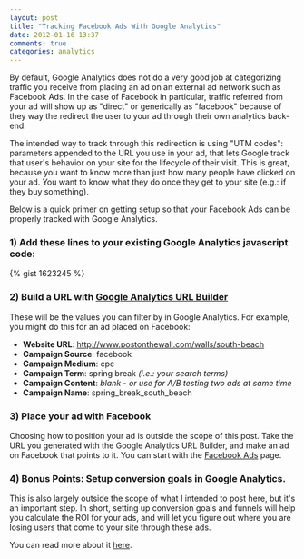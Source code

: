 ```yaml
---
layout: post
title: "Tracking Facebook Ads With Google Analytics"
date: 2012-01-16 13:37
comments: true
categories: analytics
---
```

By default, Google Analytics does not do a very good job at categorizing traffic you receive from placing an ad on an external ad network such as Facebook Ads. In the case of Facebook in particular, traffic referred from your ad will show up as "direct" or generically as "facebook" because of they way the redirect the user to your ad through their own analytics back-end.

The intended way to track through this redirection is using "UTM codes": parameters appended to the URL you use in your ad, that lets Google track that user's behavior on your site for the lifecycle of their visit. This is great, because you want to know more than just how many people have clicked on your ad. You want to know what they do once they get to your site (e.g.: if they buy something).

Below is a quick primer on getting setup so that your Facebook Ads can be properly tracked with Google Analytics.

### 1) Add these lines to your existing Google Analytics javascript code:
{% gist 1623245 %}

### 2) Build a URL with [Google Analytics URL Builder](http://support.google.com/googleanalytics/bin/answer.py?hl=en&answer=55578)

These will be the values you can filter by in Google Analytics. For example, you might do this for an ad placed on Facebook:

* **Website URL**: http://www.postonthewall.com/walls/south-beach
* **Campaign Source**: facebook
* **Campaign Medium**: cpc
* **Campaign Term**: spring break _(i.e.: your search terms)_
* **Campaign Content**: _blank - or use for A/B testing two ads at same time_
* **Campaign Name**: spring_break_south_beach

### 3) Place your ad with Facebook

Choosing how to position your ad is outside the scope of this post. Take the URL you generated with the Google Analytics URL Builder, and make an ad on Facebook that points to it. You can start with the [Facebook Ads](https://www.facebook.com/advertising/) page.

### 4) Bonus Points: Setup conversion goals in Google Analytics.

This is also largely outside the scope of what I intended to post here, but it's an important step. In short, setting up conversion goals and funnels will help you calculate the ROI for your ads, and will let you figure out where you are losing users that come to your site through these ads.

You can read more about it [here](http://support.google.com/googleanalytics/bin/answer.py?hl=en&answer=55515).

